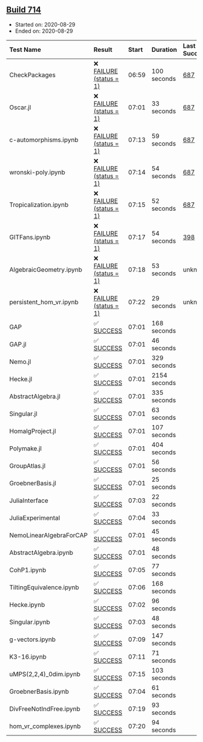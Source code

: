 ## [Build 714](https://oscarci.mathematik.uni-kl.de/job/oscar-stable/714/)

* Started on: 2020-08-29
* Ended on: 2020-08-29

| Test Name    | Result | Start | Duration | Last Success | First Failure |
|:-------------|:-------|:------|:---------|:-------------|:--------------|
| CheckPackages | ❌ [FAILURE (status = 1)](https://oscarci.mathematik.uni-kl.de/job/oscar-stable/714/artifact/logs/build-714/CheckPackages.log) | 06:59 | 100 seconds | [687](https://oscarci.mathematik.uni-kl.de/job/oscar-stable/687/) | [688](https://oscarci.mathematik.uni-kl.de/job/oscar-stable/688/) |
| Oscar.jl | ❌ [FAILURE (status = 1)](https://oscarci.mathematik.uni-kl.de/job/oscar-stable/714/artifact/logs/build-714/Oscar.jl.log) | 07:01 | 33 seconds | [687](https://oscarci.mathematik.uni-kl.de/job/oscar-stable/687/) | [688](https://oscarci.mathematik.uni-kl.de/job/oscar-stable/688/) |
| c-automorphisms.ipynb | ❌ [FAILURE (status = 1)](https://oscarci.mathematik.uni-kl.de/job/oscar-stable/714/artifact/logs/build-714/c-automorphisms.ipynb.log) | 07:13 | 59 seconds | [687](https://oscarci.mathematik.uni-kl.de/job/oscar-stable/687/) | [688](https://oscarci.mathematik.uni-kl.de/job/oscar-stable/688/) |
| wronski-poly.ipynb | ❌ [FAILURE (status = 1)](https://oscarci.mathematik.uni-kl.de/job/oscar-stable/714/artifact/logs/build-714/wronski-poly.ipynb.log) | 07:14 | 54 seconds | [687](https://oscarci.mathematik.uni-kl.de/job/oscar-stable/687/) | [688](https://oscarci.mathematik.uni-kl.de/job/oscar-stable/688/) |
| Tropicalization.ipynb | ❌ [FAILURE (status = 1)](https://oscarci.mathematik.uni-kl.de/job/oscar-stable/714/artifact/logs/build-714/Tropicalization.ipynb.log) | 07:15 | 52 seconds | [687](https://oscarci.mathematik.uni-kl.de/job/oscar-stable/687/) | [688](https://oscarci.mathematik.uni-kl.de/job/oscar-stable/688/) |
| GITFans.ipynb | ❌ [FAILURE (status = 1)](https://oscarci.mathematik.uni-kl.de/job/oscar-stable/714/artifact/logs/build-714/GITFans.ipynb.log) | 07:17 | 54 seconds | [398](https://oscarci.mathematik.uni-kl.de/job/oscar-stable/398/) | [399](https://oscarci.mathematik.uni-kl.de/job/oscar-stable/399/) |
| AlgebraicGeometry.ipynb | ❌ [FAILURE (status = 1)](https://oscarci.mathematik.uni-kl.de/job/oscar-stable/714/artifact/logs/build-714/AlgebraicGeometry.ipynb.log) | 07:18 | 53 seconds | unknown | unknown |
| persistent_hom_vr.ipynb | ❌ [FAILURE (status = 1)](https://oscarci.mathematik.uni-kl.de/job/oscar-stable/714/artifact/logs/build-714/persistent_hom_vr.ipynb.log) | 07:22 | 29 seconds | unknown | unknown |
| GAP | ✅ [SUCCESS](https://oscarci.mathematik.uni-kl.de/job/oscar-stable/714/artifact/logs/build-714/GAP.log) | 07:01 | 168 seconds |  |  |
| GAP.jl | ✅ [SUCCESS](https://oscarci.mathematik.uni-kl.de/job/oscar-stable/714/artifact/logs/build-714/GAP.jl.log) | 07:01 | 46 seconds |  |  |
| Nemo.jl | ✅ [SUCCESS](https://oscarci.mathematik.uni-kl.de/job/oscar-stable/714/artifact/logs/build-714/Nemo.jl.log) | 07:01 | 329 seconds |  |  |
| Hecke.jl | ✅ [SUCCESS](https://oscarci.mathematik.uni-kl.de/job/oscar-stable/714/artifact/logs/build-714/Hecke.jl.log) | 07:01 | 2154 seconds |  |  |
| AbstractAlgebra.jl | ✅ [SUCCESS](https://oscarci.mathematik.uni-kl.de/job/oscar-stable/714/artifact/logs/build-714/AbstractAlgebra.jl.log) | 07:01 | 335 seconds |  |  |
| Singular.jl | ✅ [SUCCESS](https://oscarci.mathematik.uni-kl.de/job/oscar-stable/714/artifact/logs/build-714/Singular.jl.log) | 07:01 | 63 seconds |  |  |
| HomalgProject.jl | ✅ [SUCCESS](https://oscarci.mathematik.uni-kl.de/job/oscar-stable/714/artifact/logs/build-714/HomalgProject.jl.log) | 07:01 | 107 seconds |  |  |
| Polymake.jl | ✅ [SUCCESS](https://oscarci.mathematik.uni-kl.de/job/oscar-stable/714/artifact/logs/build-714/Polymake.jl.log) | 07:01 | 404 seconds |  |  |
| GroupAtlas.jl | ✅ [SUCCESS](https://oscarci.mathematik.uni-kl.de/job/oscar-stable/714/artifact/logs/build-714/GroupAtlas.jl.log) | 07:01 | 56 seconds |  |  |
| GroebnerBasis.jl | ✅ [SUCCESS](https://oscarci.mathematik.uni-kl.de/job/oscar-stable/714/artifact/logs/build-714/GroebnerBasis.jl.log) | 07:01 | 25 seconds |  |  |
| JuliaInterface | ✅ [SUCCESS](https://oscarci.mathematik.uni-kl.de/job/oscar-stable/714/artifact/logs/build-714/JuliaInterface.log) | 07:03 | 22 seconds |  |  |
| JuliaExperimental | ✅ [SUCCESS](https://oscarci.mathematik.uni-kl.de/job/oscar-stable/714/artifact/logs/build-714/JuliaExperimental.log) | 07:04 | 33 seconds |  |  |
| NemoLinearAlgebraForCAP | ✅ [SUCCESS](https://oscarci.mathematik.uni-kl.de/job/oscar-stable/714/artifact/logs/build-714/NemoLinearAlgebraForCAP.log) | 07:01 | 45 seconds |  |  |
| AbstractAlgebra.ipynb | ✅ [SUCCESS](https://oscarci.mathematik.uni-kl.de/job/oscar-stable/714/artifact/logs/build-714/AbstractAlgebra.ipynb.log) | 07:01 | 48 seconds |  |  |
| CohP1.ipynb | ✅ [SUCCESS](https://oscarci.mathematik.uni-kl.de/job/oscar-stable/714/artifact/logs/build-714/CohP1.ipynb.log) | 07:05 | 77 seconds |  |  |
| TiltingEquivalence.ipynb | ✅ [SUCCESS](https://oscarci.mathematik.uni-kl.de/job/oscar-stable/714/artifact/logs/build-714/TiltingEquivalence.ipynb.log) | 07:06 | 168 seconds |  |  |
| Hecke.ipynb | ✅ [SUCCESS](https://oscarci.mathematik.uni-kl.de/job/oscar-stable/714/artifact/logs/build-714/Hecke.ipynb.log) | 07:02 | 96 seconds |  |  |
| Singular.ipynb | ✅ [SUCCESS](https://oscarci.mathematik.uni-kl.de/job/oscar-stable/714/artifact/logs/build-714/Singular.ipynb.log) | 07:03 | 48 seconds |  |  |
| g-vectors.ipynb | ✅ [SUCCESS](https://oscarci.mathematik.uni-kl.de/job/oscar-stable/714/artifact/logs/build-714/g-vectors.ipynb.log) | 07:09 | 147 seconds |  |  |
| K3-16.ipynb | ✅ [SUCCESS](https://oscarci.mathematik.uni-kl.de/job/oscar-stable/714/artifact/logs/build-714/K3-16.ipynb.log) | 07:11 | 71 seconds |  |  |
| uMPS(2,2,4)_0dim.ipynb | ✅ [SUCCESS](https://oscarci.mathematik.uni-kl.de/job/oscar-stable/714/artifact/logs/build-714/uMPS-2-2-4-_0dim.ipynb.log) | 07:15 | 103 seconds |  |  |
| GroebnerBasis.ipynb | ✅ [SUCCESS](https://oscarci.mathematik.uni-kl.de/job/oscar-stable/714/artifact/logs/build-714/GroebnerBasis.ipynb.log) | 07:04 | 61 seconds |  |  |
| DivFreeNotIndFree.ipynb | ✅ [SUCCESS](https://oscarci.mathematik.uni-kl.de/job/oscar-stable/714/artifact/logs/build-714/DivFreeNotIndFree.ipynb.log) | 07:19 | 93 seconds |  |  |
| hom_vr_complexes.ipynb | ✅ [SUCCESS](https://oscarci.mathematik.uni-kl.de/job/oscar-stable/714/artifact/logs/build-714/hom_vr_complexes.ipynb.log) | 07:20 | 94 seconds |  |  |
